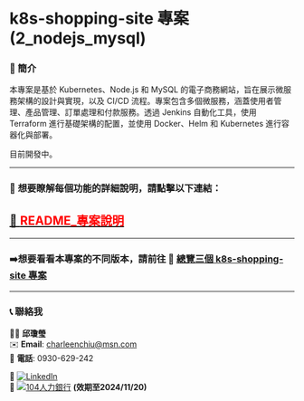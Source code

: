 # k8s-shopping-site 專案 (2_nodejs_mysql)

### 📝 簡介  
本專案是基於 Kubernetes、Node.js 和 MySQL 的電子商務網站，旨在展示微服務架構的設計與實現，以及 CI/CD 流程。專案包含多個微服務，涵蓋使用者管理、產品管理、訂單處理和付款服務。透過 Jenkins 自動化工具，使用 Terraform 進行基礎架構的配置，並使用 Docker、Helm 和 Kubernetes 進行容器化與部署。

目前開發中。

---

### 📘 **想要瞭解每個功能的詳細說明，請點擊以下連結：**  
## [📂 **<span style="color:red;font-weight:bold;">README_專案說明</span>**](README_專案說明/)

---

### ➡️想要看看本專案的不同版本，請前往 📄 [總覽三個 k8s-shopping-site 專案](README_總覽3個k8s-shopping-site專案.md)

---

### 📞 聯絡我
👩‍💻 **邱瓊瑩**  
✉️ **Email**: [charleenchiu@msn.com](mailto:charleenchiu@msn.com)  
📱 **電話**: 0930-629-242  

🔗 [![LinkedIn](https://img.shields.io/badge/LinkedIn-邱瓊瑩-blue?style=flat&logo=linkedin&logoColor=white)](https://www.linkedin.com/in/charleenchiu/)  
🔗 [![104人力銀行](https://img.shields.io/badge/104人力銀行-履歷分享-orange?style=flat&logo=104&logoColor=white)](https://pda.104.com.tw/profile/share/i8TlEWaBQZoMAXKV0SEmPST014a1AIa9) **(效期至2024/11/20)**